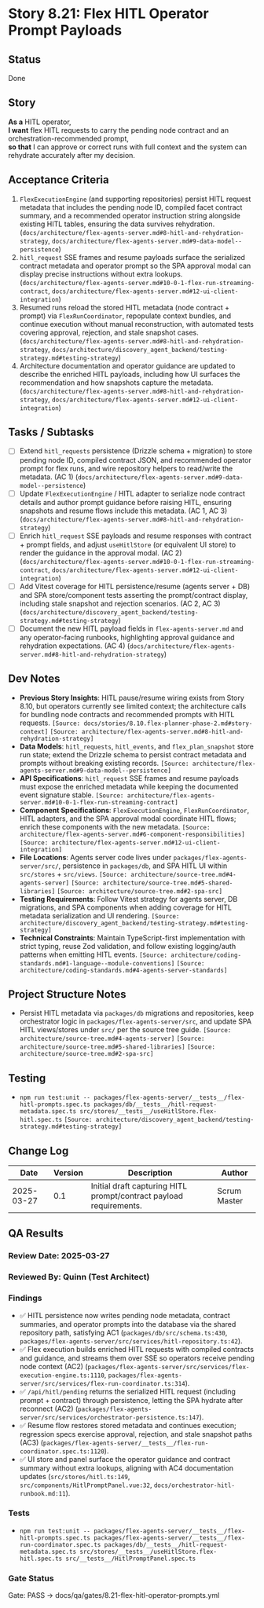# Story 8.21: Flex HITL Operator Prompt Payloads

## Status
Done

## Story
**As a** HITL operator,  
**I want** flex HITL requests to carry the pending node contract and an orchestration-recommended prompt,  
**so that** I can approve or correct runs with full context and the system can rehydrate accurately after my decision.

## Acceptance Criteria
1. `FlexExecutionEngine` (and supporting repositories) persist HITL request metadata that includes the pending node ID, compiled facet contract summary, and a recommended operator instruction string alongside existing HITL tables, ensuring the data survives rehydration. (`docs/architecture/flex-agents-server.md#8-hitl-and-rehydration-strategy`, `docs/architecture/flex-agents-server.md#9-data-model--persistence`)
2. `hitl_request` SSE frames and resume payloads surface the serialized contract metadata and operator prompt so the SPA approval modal can display precise instructions without extra lookups. (`docs/architecture/flex-agents-server.md#10-0-1-flex-run-streaming-contract`, `docs/architecture/flex-agents-server.md#12-ui-client-integration`)
3. Resumed runs reload the stored HITL metadata (node contract + prompt) via `FlexRunCoordinator`, repopulate context bundles, and continue execution without manual reconstruction, with automated tests covering approval, rejection, and stale snapshot cases. (`docs/architecture/flex-agents-server.md#8-hitl-and-rehydration-strategy`, `docs/architecture/discovery_agent_backend/testing-strategy.md#testing-strategy`)
4. Architecture documentation and operator guidance are updated to describe the enriched HITL payloads, including how UI surfaces the recommendation and how snapshots capture the metadata. (`docs/architecture/flex-agents-server.md#8-hitl-and-rehydration-strategy`, `docs/architecture/flex-agents-server.md#12-ui-client-integration`)

## Tasks / Subtasks
- [ ] Extend `hitl_requests` persistence (Drizzle schema + migration) to store pending node ID, compiled contract JSON, and recommended operator prompt for flex runs, and wire repository helpers to read/write the metadata. (AC 1) (`docs/architecture/flex-agents-server.md#9-data-model--persistence`)
- [ ] Update `FlexExecutionEngine` / HITL adapter to serialize node contract details and author prompt guidance before raising HITL, ensuring snapshots and resume flows include this metadata. (AC 1, AC 3) (`docs/architecture/flex-agents-server.md#8-hitl-and-rehydration-strategy`)
- [ ] Enrich `hitl_request` SSE payloads and resume responses with contract + prompt fields, and adjust `useHitlStore` (or equivalent UI store) to render the guidance in the approval modal. (AC 2) (`docs/architecture/flex-agents-server.md#10-0-1-flex-run-streaming-contract`, `docs/architecture/flex-agents-server.md#12-ui-client-integration`)
- [ ] Add Vitest coverage for HITL persistence/resume (agents server + DB) and SPA store/component tests asserting the prompt/contract display, including stale snapshot and rejection scenarios. (AC 2, AC 3) (`docs/architecture/discovery_agent_backend/testing-strategy.md#testing-strategy`)
- [ ] Document the new HITL payload fields in `flex-agents-server.md` and any operator-facing runbooks, highlighting approval guidance and rehydration expectations. (AC 4) (`docs/architecture/flex-agents-server.md#8-hitl-and-rehydration-strategy`)

## Dev Notes
- **Previous Story Insights**: HITL pause/resume wiring exists from Story 8.10, but operators currently see limited context; the architecture calls for bundling node contracts and recommended prompts with HITL requests. `[Source: docs/stories/8.10.flex-planner-phase-2.md#story-context]` `[Source: architecture/flex-agents-server.md#8-hitl-and-rehydration-strategy]`
- **Data Models**: `hitl_requests`, `hitl_events`, and `flex_plan_snapshot` store run state; extend the Drizzle schema to persist contract metadata and prompts without breaking existing records. `[Source: architecture/flex-agents-server.md#9-data-model--persistence]`
- **API Specifications**: `hitl_request` SSE frames and resume payloads must expose the enriched metadata while keeping the documented event signature stable. `[Source: architecture/flex-agents-server.md#10-0-1-flex-run-streaming-contract]`
- **Component Specifications**: `FlexExecutionEngine`, `FlexRunCoordinator`, HITL adapters, and the SPA approval modal coordinate HITL flows; enrich these components with the new metadata. `[Source: architecture/flex-agents-server.md#6-component-responsibilities]` `[Source: architecture/flex-agents-server.md#12-ui-client-integration]`
- **File Locations**: Agents server code lives under `packages/flex-agents-server/src/`, persistence in `packages/db`, and SPA HITL UI within `src/stores` + `src/views`. `[Source: architecture/source-tree.md#4-agents-server]` `[Source: architecture/source-tree.md#5-shared-libraries]` `[Source: architecture/source-tree.md#2-spa-src]`
- **Testing Requirements**: Follow Vitest strategy for agents server, DB migrations, and SPA components when adding coverage for HITL metadata serialization and UI rendering. `[Source: architecture/discovery_agent_backend/testing-strategy.md#testing-strategy]`
- **Technical Constraints**: Maintain TypeScript-first implementation with strict typing, reuse Zod validation, and follow existing logging/auth patterns when emitting HITL events. `[Source: architecture/coding-standards.md#1-language--module-conventions]` `[Source: architecture/coding-standards.md#4-agents-server-standards]`

## Project Structure Notes
- Persist HITL metadata via `packages/db` migrations and repositories, keep orchestrator logic in `packages/flex-agents-server/src`, and update SPA HITL views/stores under `src/` per the source tree guide. `[Source: architecture/source-tree.md#4-agents-server]` `[Source: architecture/source-tree.md#5-shared-libraries]` `[Source: architecture/source-tree.md#2-spa-src]`

## Testing
- `npm run test:unit -- packages/flex-agents-server/__tests__/flex-hitl-prompts.spec.ts packages/db/__tests__/hitl-request-metadata.spec.ts src/stores/__tests__/useHitlStore.flex-hitl.spec.ts` `[Source: architecture/discovery_agent_backend/testing-strategy.md#testing-strategy]`

## Change Log
| Date | Version | Description | Author |
|------|---------|-------------|--------|
| 2025-03-27 | 0.1 | Initial draft capturing HITL prompt/contract payload requirements. | Scrum Master |

## QA Results

### Review Date: 2025-03-27

### Reviewed By: Quinn (Test Architect)

### Findings
- ✅ HITL persistence now writes pending node metadata, contract summaries, and operator prompts into the database via the shared repository path, satisfying AC1 (`packages/db/src/schema.ts:430`, `packages/flex-agents-server/src/services/hitl-repository.ts:42`).
- ✅ Flex execution builds enriched HITL requests with compiled contracts and guidance, and streams them over SSE so operators receive pending node context (AC2) (`packages/flex-agents-server/src/services/flex-execution-engine.ts:1110`, `packages/flex-agents-server/src/services/flex-run-coordinator.ts:314`).
- ✅ `/api/hitl/pending` returns the serialized HITL request (including prompt + contract) through persistence, letting the SPA hydrate after reconnect (AC2) (`packages/flex-agents-server/src/services/orchestrator-persistence.ts:147`).
- ✅ Resume flow restores stored metadata and continues execution; regression specs exercise approval, rejection, and stale snapshot paths (AC3) (`packages/flex-agents-server/__tests__/flex-run-coordinator.spec.ts:1120`).
- ✅ UI store and panel surface the operator guidance and contract summary without extra lookups, aligning with AC4 documentation updates (`src/stores/hitl.ts:149`, `src/components/HitlPromptPanel.vue:32`, `docs/orchestrator-hitl-runbook.md:11`).

### Tests
- `npm run test:unit -- packages/flex-agents-server/__tests__/flex-hitl-prompts.spec.ts packages/flex-agents-server/__tests__/flex-run-coordinator.spec.ts packages/db/__tests__/hitl-request-metadata.spec.ts src/stores/__tests__/useHitlStore.flex-hitl.spec.ts src/__tests__/HitlPromptPanel.spec.ts`

### Gate Status
Gate: PASS → docs/qa/gates/8.21-flex-hitl-operator-prompts.yml
